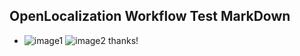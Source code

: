 ## OpenLocalization Workflow Test MarkDown
* ![image1](.\a7dfddc8-b3a4-4761-978e-8b15839cdeae.PNG)   ![image2](.\3e3e5360-0563-4fdd-8212-b5485235fbaf.png) 
thanks!